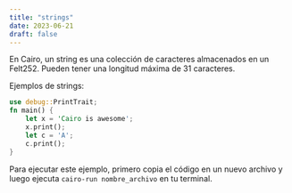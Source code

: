 ```yaml
---
title: "strings"
date: 2023-06-21
draft: false
---
```

En Cairo, un string es una colección de caracteres almacenados en un Felt252. Pueden tener una longitud máxima de 31 caracteres.

Ejemplos de strings:

```rust {.codebox}
use debug::PrintTrait;
fn main() {
    let x = 'Cairo is awesome';
    x.print();
    let c = 'A';
    c.print();
}
```

Para ejecutar este ejemplo, primero copia el código en un nuevo archivo y luego ejecuta ```cairo-run nombre_archivo``` en tu terminal.
